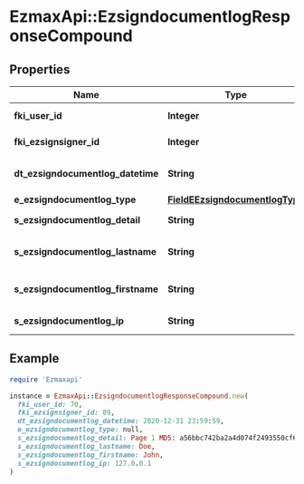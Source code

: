 # EzmaxApi::EzsigndocumentlogResponseCompound

## Properties

| Name | Type | Description | Notes |
| ---- | ---- | ----------- | ----- |
| **fki_user_id** | **Integer** | The unique ID of the User | [optional] |
| **fki_ezsignsigner_id** | **Integer** | The unique ID of the Ezsignsigner | [optional] |
| **dt_ezsigndocumentlog_datetime** | **String** | The date and time at which the event was logged |  |
| **e_ezsigndocumentlog_type** | [**FieldEEzsigndocumentlogType**](FieldEEzsigndocumentlogType.md) |  |  |
| **s_ezsigndocumentlog_detail** | **String** | The detail of the Ezsigndocumentlog |  |
| **s_ezsigndocumentlog_lastname** | **String** | The last name of the User or Ezsignsigner |  |
| **s_ezsigndocumentlog_firstname** | **String** | The first name of the User or Ezsignsigner |  |
| **s_ezsigndocumentlog_ip** | **String** | Represent an IP address. |  |

## Example

```ruby
require 'Ezmaxapi'

instance = EzmaxApi::EzsigndocumentlogResponseCompound.new(
  fki_user_id: 70,
  fki_ezsignsigner_id: 89,
  dt_ezsigndocumentlog_datetime: 2020-12-31 23:59:59,
  e_ezsigndocumentlog_type: null,
  s_ezsigndocumentlog_detail: Page 1 MD5: a56bbc742ba2a4d074f2493550cf6ea5,
  s_ezsigndocumentlog_lastname: Doe,
  s_ezsigndocumentlog_firstname: John,
  s_ezsigndocumentlog_ip: 127.0.0.1
)
```

